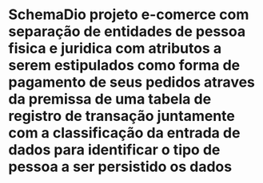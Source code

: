 # SchemaDio projeto e-comerce com separação de entidades de pessoa fisica e juridica com atributos a serem estipulados como forma de pagamento de seus pedidos atraves da premissa de uma tabela de registro de transação juntamente com a classificação da entrada de dados para identificar o tipo de pessoa a ser persistido os dados
